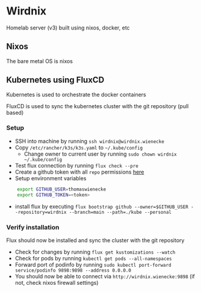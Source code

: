 # Wirdnix

Homelab server (v3) built using nixos, docker, etc

## Nixos

The bare metal OS is nixos

## Kubernetes using FluxCD

Kubernetes is used to orchestrate the docker containers

FluxCD is used to sync the kubernetes cluster with the git repository (pull based)

### Setup
* SSH into machine by running `ssh wirdnix@wirdnix.wienecke`
* Copy `/etc/rancher/k3s/k3s.yaml` to `~/.kube/config`
  * Change owner to current user by running `sudo chown wirdnix ~/.kube/config`
* Test flux connection by running `flux check --pre`
* Create a github token with all `repo` permissions [here](https://github.com/settings/tokens)
* Setup environment variables
```bash
    export GITHUB_USER=thomaswienecke
    export GITHUB_TOKEN=<token>
```
* install flux by executing `flux bootstrap github --owner=$GITHUB_USER --repository=wirdnix --branch=main --path=./kube --personal`

### Verify installation
Flux should now be installed and sync the cluster with the git repository

* Check for changes by running `flux get kustomizations --watch`
* Check for pods by running `kubectl get pods --all-namespaces`
* Forward port of podinfo by running `sudo kubectl port-forward service/podinfo 9898:9898 --address 0.0.0.0`
* You should now be able to connect via `http://wirdnix.wienecke:9898` (if not, check nixos firewall settings)

